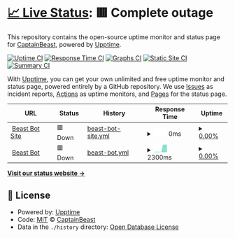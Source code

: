 # [📈 Live Status](https://ShadowEmperorYT.github.io/Status): <!--live status--> **🟥 Complete outage**

This repository contains the open-source uptime monitor and status page for [CaptainBeast](https://www.beaststudios.ga/), powered by [Upptime](https://github.com/upptime/upptime).

[![Uptime CI](https://github.com/ShadowEmperorYT/Status/workflows/Uptime%20CI/badge.svg)](https://github.com/ShadowEmperorYT/Status/actions?query=workflow%3A%22Uptime+CI%22)
[![Response Time CI](https://github.com/ShadowEmperorYT/Status/workflows/Response%20Time%20CI/badge.svg)](https://github.com/ShadowEmperorYT/Status/actions?query=workflow%3A%22Response+Time+CI%22)
[![Graphs CI](https://github.com/ShadowEmperorYT/Status/workflows/Graphs%20CI/badge.svg)](https://github.com/ShadowEmperorYT/Status/actions?query=workflow%3A%22Graphs+CI%22)
[![Static Site CI](https://github.com/ShadowEmperorYT/Status/workflows/Static%20Site%20CI/badge.svg)](https://github.com/ShadowEmperorYT/Status/actions?query=workflow%3A%22Static+Site+CI%22)
[![Summary CI](https://github.com/ShadowEmperorYT/Status/workflows/Summary%20CI/badge.svg)](https://github.com/ShadowEmperorYT/Status/actions?query=workflow%3A%22Summary+CI%22)

With [Upptime](https://upptime.js.org), you can get your own unlimited and free uptime monitor and status page, powered entirely by a GitHub repository. We use [Issues](https://github.com/ShadowEmperorYT/Status/issues) as incident reports, [Actions](https://github.com/ShadowEmperorYT/Status/actions) as uptime monitors, and [Pages](https://ShadowEmperorYT.github.io/Status) for the status page.

<!--start: status pages-->
<!-- This summary is generated by Upptime (https://github.com/upptime/upptime) -->
<!-- Do not edit this manually, your changes will be overwritten -->
<!-- prettier-ignore -->
| URL | Status | History | Response Time | Uptime |
| --- | ------ | ------- | ------------- | ------ |
| <img alt="" src="https://icons.duckduckgo.com/ip3/beast-bot.ga.ico" height="13"> [Beast Bot Site](https://beast-bot.ga) | 🟥 Down | [beast-bot-site.yml](https://github.com/ShadowEmperorYT/Status/commits/HEAD/history/beast-bot-site.yml) | <details><summary><img alt="Response time graph" src="./graphs/beast-bot-site/response-time-week.png" height="20"> 0ms</summary><br><a href="https://status.beast-bot.ga/history/beast-bot-site"><img alt="Response time 1560" src="https://img.shields.io/endpoint?url=https%3A%2F%2Fraw.githubusercontent.com%2FShadowEmperorYT%2FStatus%2FHEAD%2Fapi%2Fbeast-bot-site%2Fresponse-time.json"></a><br><a href="https://status.beast-bot.ga/history/beast-bot-site"><img alt="24-hour response time 0" src="https://img.shields.io/endpoint?url=https%3A%2F%2Fraw.githubusercontent.com%2FShadowEmperorYT%2FStatus%2FHEAD%2Fapi%2Fbeast-bot-site%2Fresponse-time-day.json"></a><br><a href="https://status.beast-bot.ga/history/beast-bot-site"><img alt="7-day response time 0" src="https://img.shields.io/endpoint?url=https%3A%2F%2Fraw.githubusercontent.com%2FShadowEmperorYT%2FStatus%2FHEAD%2Fapi%2Fbeast-bot-site%2Fresponse-time-week.json"></a><br><a href="https://status.beast-bot.ga/history/beast-bot-site"><img alt="30-day response time 929" src="https://img.shields.io/endpoint?url=https%3A%2F%2Fraw.githubusercontent.com%2FShadowEmperorYT%2FStatus%2FHEAD%2Fapi%2Fbeast-bot-site%2Fresponse-time-month.json"></a><br><a href="https://status.beast-bot.ga/history/beast-bot-site"><img alt="1-year response time 1560" src="https://img.shields.io/endpoint?url=https%3A%2F%2Fraw.githubusercontent.com%2FShadowEmperorYT%2FStatus%2FHEAD%2Fapi%2Fbeast-bot-site%2Fresponse-time-year.json"></a></details> | <details><summary><a href="https://status.beast-bot.ga/history/beast-bot-site">0.00%</a></summary><a href="https://status.beast-bot.ga/history/beast-bot-site"><img alt="All-time uptime 93.04%" src="https://img.shields.io/endpoint?url=https%3A%2F%2Fraw.githubusercontent.com%2FShadowEmperorYT%2FStatus%2FHEAD%2Fapi%2Fbeast-bot-site%2Fuptime.json"></a><br><a href="https://status.beast-bot.ga/history/beast-bot-site"><img alt="24-hour uptime 0.00%" src="https://img.shields.io/endpoint?url=https%3A%2F%2Fraw.githubusercontent.com%2FShadowEmperorYT%2FStatus%2FHEAD%2Fapi%2Fbeast-bot-site%2Fuptime-day.json"></a><br><a href="https://status.beast-bot.ga/history/beast-bot-site"><img alt="7-day uptime 0.00%" src="https://img.shields.io/endpoint?url=https%3A%2F%2Fraw.githubusercontent.com%2FShadowEmperorYT%2FStatus%2FHEAD%2Fapi%2Fbeast-bot-site%2Fuptime-week.json"></a><br><a href="https://status.beast-bot.ga/history/beast-bot-site"><img alt="30-day uptime 48.55%" src="https://img.shields.io/endpoint?url=https%3A%2F%2Fraw.githubusercontent.com%2FShadowEmperorYT%2FStatus%2FHEAD%2Fapi%2Fbeast-bot-site%2Fuptime-month.json"></a><br><a href="https://status.beast-bot.ga/history/beast-bot-site"><img alt="1-year uptime 93.04%" src="https://img.shields.io/endpoint?url=https%3A%2F%2Fraw.githubusercontent.com%2FShadowEmperorYT%2FStatus%2FHEAD%2Fapi%2Fbeast-bot-site%2Fuptime-year.json"></a></details>
| <img alt="" src="https://icons.duckduckgo.com/ip3/beast-bot-discord.herokuapp.com.ico" height="13"> [Beast Bot](https://beast-bot-discord.herokuapp.com/) | 🟥 Down | [beast-bot.yml](https://github.com/ShadowEmperorYT/Status/commits/HEAD/history/beast-bot.yml) | <details><summary><img alt="Response time graph" src="./graphs/beast-bot/response-time-week.png" height="20"> 2300ms</summary><br><a href="https://status.beast-bot.ga/history/beast-bot"><img alt="Response time 3314" src="https://img.shields.io/endpoint?url=https%3A%2F%2Fraw.githubusercontent.com%2FShadowEmperorYT%2FStatus%2FHEAD%2Fapi%2Fbeast-bot%2Fresponse-time.json"></a><br><a href="https://status.beast-bot.ga/history/beast-bot"><img alt="24-hour response time 5201" src="https://img.shields.io/endpoint?url=https%3A%2F%2Fraw.githubusercontent.com%2FShadowEmperorYT%2FStatus%2FHEAD%2Fapi%2Fbeast-bot%2Fresponse-time-day.json"></a><br><a href="https://status.beast-bot.ga/history/beast-bot"><img alt="7-day response time 2300" src="https://img.shields.io/endpoint?url=https%3A%2F%2Fraw.githubusercontent.com%2FShadowEmperorYT%2FStatus%2FHEAD%2Fapi%2Fbeast-bot%2Fresponse-time-week.json"></a><br><a href="https://status.beast-bot.ga/history/beast-bot"><img alt="30-day response time 3664" src="https://img.shields.io/endpoint?url=https%3A%2F%2Fraw.githubusercontent.com%2FShadowEmperorYT%2FStatus%2FHEAD%2Fapi%2Fbeast-bot%2Fresponse-time-month.json"></a><br><a href="https://status.beast-bot.ga/history/beast-bot"><img alt="1-year response time 3314" src="https://img.shields.io/endpoint?url=https%3A%2F%2Fraw.githubusercontent.com%2FShadowEmperorYT%2FStatus%2FHEAD%2Fapi%2Fbeast-bot%2Fresponse-time-year.json"></a></details> | <details><summary><a href="https://status.beast-bot.ga/history/beast-bot">0.00%</a></summary><a href="https://status.beast-bot.ga/history/beast-bot"><img alt="All-time uptime 3.38%" src="https://img.shields.io/endpoint?url=https%3A%2F%2Fraw.githubusercontent.com%2FShadowEmperorYT%2FStatus%2FHEAD%2Fapi%2Fbeast-bot%2Fuptime.json"></a><br><a href="https://status.beast-bot.ga/history/beast-bot"><img alt="24-hour uptime 0.00%" src="https://img.shields.io/endpoint?url=https%3A%2F%2Fraw.githubusercontent.com%2FShadowEmperorYT%2FStatus%2FHEAD%2Fapi%2Fbeast-bot%2Fuptime-day.json"></a><br><a href="https://status.beast-bot.ga/history/beast-bot"><img alt="7-day uptime 0.00%" src="https://img.shields.io/endpoint?url=https%3A%2F%2Fraw.githubusercontent.com%2FShadowEmperorYT%2FStatus%2FHEAD%2Fapi%2Fbeast-bot%2Fuptime-week.json"></a><br><a href="https://status.beast-bot.ga/history/beast-bot"><img alt="30-day uptime 1.38%" src="https://img.shields.io/endpoint?url=https%3A%2F%2Fraw.githubusercontent.com%2FShadowEmperorYT%2FStatus%2FHEAD%2Fapi%2Fbeast-bot%2Fuptime-month.json"></a><br><a href="https://status.beast-bot.ga/history/beast-bot"><img alt="1-year uptime 3.38%" src="https://img.shields.io/endpoint?url=https%3A%2F%2Fraw.githubusercontent.com%2FShadowEmperorYT%2FStatus%2FHEAD%2Fapi%2Fbeast-bot%2Fuptime-year.json"></a></details>

<!--end: status pages-->

[**Visit our status website →**](https://ShadowEmperorYT.github.io/Status)

## 📄 License

- Powered by: [Upptime](https://github.com/upptime/upptime)
- Code: [MIT](./LICENSE) © [CaptainBeast](https://www.beaststudios.ga/)
- Data in the `./history` directory: [Open Database License](https://opendatacommons.org/licenses/odbl/1-0/)
